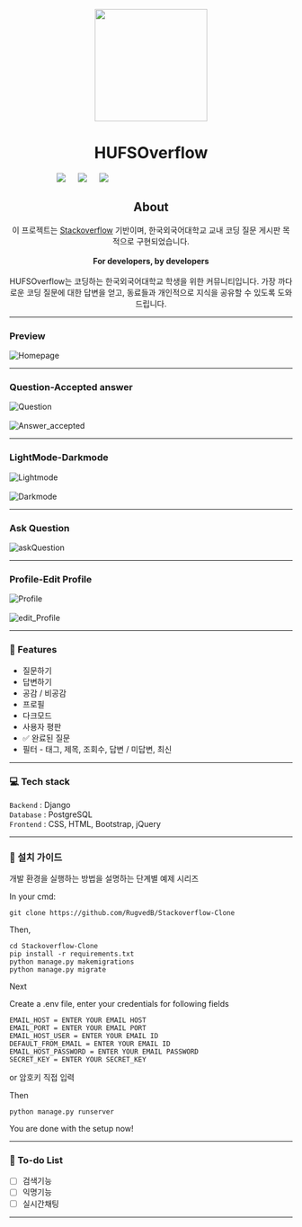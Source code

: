 <p align="center">
<img src ="https://upload.wikimedia.org/wikipedia/commons/thumb/e/ef/Stack_Overflow_icon.svg/768px-Stack_Overflow_icon.svg.png" width = 200px>
</p>

<h1 align = 'center'> HUFSOverflow
</h1>

&emsp;&emsp;&emsp;&emsp;&emsp;&emsp;[![](https://img.shields.io/badge/Made_with-Django-blue?style=for-the-badge&logo=Django)](https://www.djangoproject.com/)
&emsp;
[![](https://img.shields.io/badge/Made_with-sqlite3-blue?style=for-the-badge&logo=SQLite)](https://docs.python.org/2/library/sqlite3.html)
&emsp;
[![](https://img.shields.io/badge/IDE-Visual_Studio_Code-blue?style=for-the-badge&logo=visual-studio-code)](https://code.visualstudio.com/ "Visual Studio Code")


<h2 align='center'> About </h2>
<p align='center'>
이 프로젝트는 <a href="http://stackoverflow.com/">Stackoverflow</a> 기반이며, 한국외국어대학교 교내 코딩 질문 게시판 목적으로 구현되었습니다.
   <br><br>
   <b>For developers, by developers</b>
   <br><br>
HUFSOverflow는 코딩하는 한국외국어대학교 학생을 위한 커뮤니티입니다. 가장 까다로운 코딩 질문에 대한 답변을 얻고, 동료들과 개인적으로 지식을 공유할 수 있도록 도와드립니다.</p>

-----------------------------------

### Preview

![Homepage](./assets/Homepage.png)

-----------------------------------

### Question-Accepted answer

![Question](./assets/Question.png)
<br><br>
![Answer_accepted](./assets/Answer_accepted.PNG)

-----------------------------------

### LightMode-Darkmode

![Lightmode](./assets/Lightmode.PNG)
<br><br>
![Darkmode](./assets/Darkmode.PNG)

-----------------------------------

### Ask Question

![askQuestion](./assets/askQuestion.PNG)

-----------------------------------

### Profile-Edit Profile

![Profile](./assets/Profile.PNG)
<br><br>
![edit_Profile](./assets/edit_profile.PNG)

-----------------------------------

### 🚀 Features

<p align="left">
   <ul>
      <li>질문하기</li>
      <li>답변하기</li>
      <li>공감 / 비공감</li>
      <li>프로필</li>
      <li>다크모드</li>
      <li>사용자 평판</li>
      <li>✅ 완료된 질문</li>
      <li>필터 - 태그, 제목, 조회수, 답변 / 미답변, 최신</li>
   </ul>


-----------------------------------

### 💻 Tech stack

`Backend` : Django <br>
`Database` : PostgreSQL <br>
`Frontend` : CSS, HTML, Bootstrap, jQuery  <br>

-----------------------------------

### 🚀 설치 가이드

개발 환경을 실행하는 방법을 설명하는 단계별 예제 시리즈

In your cmd:

```
git clone https://github.com/RugvedB/Stackoverflow-Clone
```

Then,

```
cd Stackoverflow-Clone
pip install -r requirements.txt
python manage.py makemigrations
python manage.py migrate
```

Next

Create a .env file, enter your credentials for following fields

```
EMAIL_HOST = ENTER YOUR EMAIL HOST
EMAIL_PORT = ENTER YOUR EMAIL PORT
EMAIL_HOST_USER = ENTER YOUR EMAIL ID
DEFAULT_FROM_EMAIL = ENTER YOUR EMAIL ID
EMAIL_HOST_PASSWORD = ENTER YOUR EMAIL PASSWORD
SECRET_KEY = ENTER YOUR SECRET_KEY
```

or 암호키 직접 입력

Then

```
python manage.py runserver
```

You are done with the setup now!

------------------------------------------

### 📝 To-do List

- [ ] 검색기능
- [ ] 익명기능
- [ ] 실시간채팅

------------------------------------------
